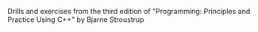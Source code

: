 Drills and exercises from the third edition of "Programming: Principles and Practice Using C++" by Bjarne Stroustrup
